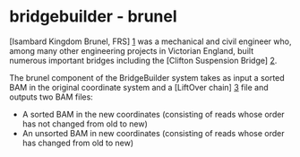 bridgebuilder - brunel
=============

[Isambard Kingdom Brunel, FRS] [1] was a mechanical and civil engineer who, among many other engineering projects in Victorian England, built numerous important bridges including the [Clifton Suspension Bridge] [2]. 

The brunel component of the BridgeBuilder system takes as input a sorted BAM in the original coordinate system and a [LiftOver chain] [3] file and outputs two BAM files: 
   * A sorted BAM in the new coordinates (consisting of reads whose order has not changed from old to new)
   * An unsorted BAM in new coordinates (consisting of reads whose order has changed from old to new)



[1]: https://en.wikipedia.org/wiki/Isambard_Kingdom_Brunel     "Isambard Kingdom Brunel"
[2]: https://en.wikipedia.org/wiki/Clifton_Suspension_Bridge   "Clifton Suspension Bridge"
[3]: http://genomewiki.ucsc.edu/index.php/Chains_Nets	       "Chains and Nets"
